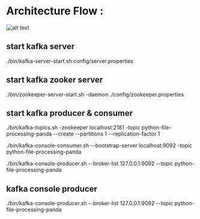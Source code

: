 # Architecture Flow :

![alt text]([http://url/to/img.png](https://github.com/ajaykumar2014/python_kafka_mongo_data_processing/blob/main/python_kafka_mongo_data_processing.drawio.png))


## start kafka server
./bin/kafka-server-start.sh config/server.properties

## start kafka zooker server
./bin/zookeeper-server-start.sh -daemon ./config/zookeeper.properties

## start kafka producer & consumer

./bin/kafka-topics.sh -zookeeper localhost:2181 -topic python-file-processing-panda --create --partitions 1 --replication-factor 1

./bin/kafka-console-consumer.sh --bootstrap-server localhost:9092 -topic python-file-processing-panda

./bin/kafka-console-producer.sh --broker-list 127.0.0.1:9092 --topic python-file-processing-panda

## kafka console producer
./bin/kafka-console-producer.sh --broker-list 127.0.0.1:9092 --topic python-file-processing-panda

